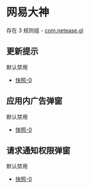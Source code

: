# 网易大神

存在 3 规则组 - [com.netease.gl](/src/apps/com.netease.gl.ts)

## 更新提示

默认禁用

- [快照-0](https://i.gkd.li/import/12883135)

## 应用内广告弹窗

默认禁用

- [快照-0](https://i.gkd.li/import/12883277)

## 请求通知权限弹窗

默认禁用

- [快照-0](https://i.gkd.li/import/13072071)
